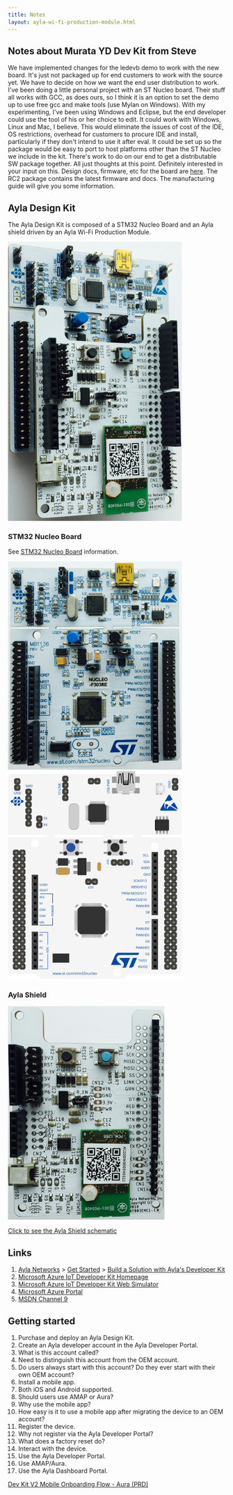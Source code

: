 ```yaml
---
title: Notes
layout: ayla-wi-fi-production-module.html
---
```


## Notes about Murata YD Dev Kit from Steve

We have implemented changes for the ledevb demo to work with the new board. It's just not packaged up for end customers to work with the source yet. We have to decide on how we want the end user distribution to work. I've been doing a little personal project with an ST Nucleo board. Their stuff all works with GCC, as does ours, so I think it is an option to set the demo up to use free gcc and make tools (use Mylan on Windows). With my experimenting, I've been using Windows and Eclipse, but the end developer could use the tool of his or her choice to edit. It could work with Windows, Linux and Mac, I believe. This would eliminate the issues of cost of the IDE, OS restrictions, overhead for customers to procure IDE and install, particularly if they don't intend to use it after eval. It could be set up so the package would be easy to port to host platforms other than the ST Nucleo we include in the kit. There's work to do on our end to get a distributable SW package together. All just thoughts at this point. Definitely interested in your input on this. Design docs, firmware, etc for the board are [here](https://aylait.sharepoint.com/:f:/r/sites/eng/device/Shared%20Documents/Engineering/Engineering%20Devices/Module%20Hardware/Dev%20Kits/Ayla%20Shield/Murata%20Type-YD%20Shield/Murata%20YD%20Dev%20Kit%20V3?csf=1&e=o4d4NW). 
The RC2 package contains the latest firmware and docs. The manufacturing guide will give you some information.

## Ayla Design Kit

The Ayla Design Kit is composed of a STM32 Nucleo Board and an Ayla shield driven by an Ayla Wi-Fi Production Module. 

<img src="design-kit-004.png" width="400">

### STM32 Nucleo Board

See [STM32 Nucleo Board](https://www.digikey.com/product-detail/en/stmicro/NUCLEO-F030R8/497-14361-ND/4695526&?gclid=EAIaIQobChMI4I2-6LWE4AIVCkRpCh1OLAwOEAQYASABEgJi-vD_BwE) information.

<div class="row">
<div class="col-lg-6 col-sm-12">
<img src="design-kit-001.png" width="400">
</div>
<div class="col-lg-6 col-sm-12">
<img src="stm32-nucleo.svg" width="400">
</div>
</div>

### Ayla Shield

<img src="design-kit-002.png" width="360">

<a href="AylaShieldSchematic-rev2-Final.png" target="_blank">Click to see the Ayla Shield schematic</a>

## Links

1. [Ayla Networks](https://www.aylanetworks.com/) &gt; [Get Started](https://www.aylanetworks.com/how-to-start-your-iot-project) &gt; [Build a Solution with Ayla's Developer Kit](https://www.aylanetworks.com/getting-started)
1. [Microsoft Azure IoT Developer Kit Homepage](https://microsoft.github.io/azure-iot-developer-kit)
1. [Microsoft Azure IoT Developer Kit Web Simulator](https://github.com/Azure-Samples/iot-devkit-web-simulator#create-an-az3166-device-in-your-iot-hub)
1. [Microsoft Azure Portal](https://portal.azure.com/)
1. [MSDN Channel 9](https://channel9.msdn.com/)

## Getting started
1. Purchase and deploy an Ayla Design Kit.
1. Create an Ayla developer account in the Ayla Developer Portal.
  1. What is this account called? 
  1. Need to distinguish this account from the OEM account. 
  1. Do users always start with this account? Do they ever start with their own OEM account?
1. Install a mobile app.
  1. Both iOS and Android supported.
  1. Should users use AMAP or Aura? 
  1. Why use the mobile app? 
  1. How easy is it to use a mobile app after migrating the device to an OEM account?
1. Register the device.
  1. Why not register via the Ayla Developer Portal?
  1. What does a factory reset do?
1. Interact with the device.
  1. Use the Ayla Developer Portal.
  1. Use AMAP/Aura.
  1. Use the Ayla Dashboard Portal.

  [Dev Kit V2 Mobile Onboarding Flow - Aura (PRD)](https://aylanetworks.atlassian.net/wiki/spaces/PM/pages/440533339/Dev+Kit+V2+Mobile+Onboarding+Flow+-+Aura+PRD)